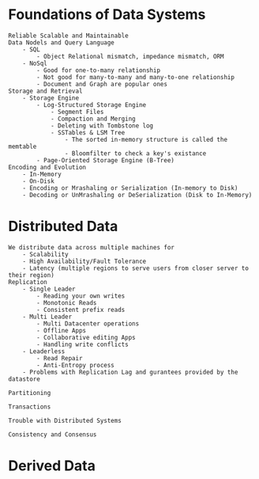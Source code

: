 # Foundations of Data Systems
    Reliable Scalable and Maintainable
    Data Nodels and Query Language
        - SQL
            - Object Relational mismatch, impedance mismatch, ORM
        - NoSql
            - Good for one-to-many relationship
            - Not good for many-to-many and many-to-one relationship
            - Document and Graph are popular ones
    Storage and Retrieval
        - Storage Engine
            - Log-Structured Storage Engine
                - Segment Files
                - Compaction and Merging
                - Deleting with Tombstone log
                - SSTables & LSM Tree
                    - The sorted in-memory structure is called the memtable
                    - Bloomfilter to check a key's existance
            - Page-Oriented Storage Engine (B-Tree)
    Encoding and Evolution
        - In-Memory
        - On-Disk
        - Encoding or Mrashaling or Serialization (In-memory to Disk)
        - Decoding or UnMrashaling or DeSerialization (Disk to In-Memory)
# Distributed Data
    We distribute data across multiple machines for
        - Scalability
        - High Availability/Fault Tolerance
        - Latency (multiple regions to serve users from closer server to their region)
    Replication
        - Single Leader
            - Reading your own writes
            - Monotonic Reads
            - Consistent prefix reads
        - Multi Leader
            - Multi Datacenter operations
            - Offline Apps
            - Collaborative editing Apps
            - Handling write conflicts
        - Leaderless
            - Read Repair
            - Anti-Entropy process
        - Problems with Replication Lag and gurantees provided by the datastore

    Partitioning

    Transactions

    Trouble with Distributed Systems

    Consistency and Consensus
# Derived Data